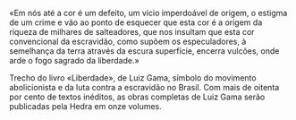«Em nós até a cor é um defeito, um vício imperdoável de origem, o estigma de um crime e vão ao ponto de esquecer que esta cor é a origem da riqueza de milhares de salteadores, que nos insultam que esta cor convencional da escravidão, como supõem os especuladores, à semelhança da terra através da escura superfície, encerra vulcões, onde arde o fogo sagrado da liberdade.» 


Trecho do livro «Liberdade», de Luiz Gama, símbolo do movimento abolicionista e da luta contra a escravidão no Brasil. Com mais de oitenta por cento de textos inéditos, as obras completas de Luiz Gama serão publicadas pela Hedra em onze volumes.